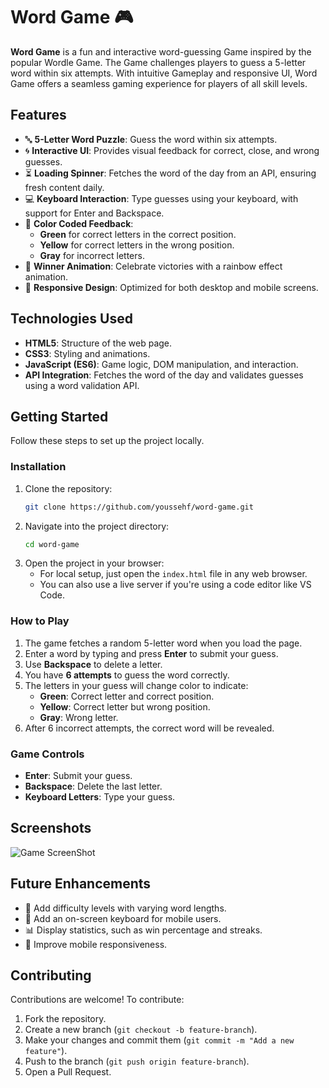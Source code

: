 # Word Game 🎮

**Word Game** is a fun and interactive word-guessing Game inspired by the popular Wordle Game. The Game challenges players to guess a 5-letter word within six attempts. With intuitive Gameplay and responsive UI, Word Game offers a seamless gaming experience for players of all skill levels.

## Features
- 🔤 **5-Letter Word Puzzle**: Guess the word within six attempts.
- 🌀 **Interactive UI**: Provides visual feedback for correct, close, and wrong guesses.
- ⏳ **Loading Spinner**: Fetches the word of the day from an API, ensuring fresh content daily.
- 💻 **Keyboard Interaction**: Type guesses using your keyboard, with support for Enter and Backspace.
- 🎨 **Color Coded Feedback**: 
  - **Green** for correct letters in the correct position.
  - **Yellow** for correct letters in the wrong position.
  - **Gray** for incorrect letters.
- 🎉 **Winner Animation**: Celebrate victories with a rainbow effect animation.
- 🔄 **Responsive Design**: Optimized for both desktop and mobile screens.

## Technologies Used
- **HTML5**: Structure of the web page.
- **CSS3**: Styling and animations.
- **JavaScript (ES6)**: Game logic, DOM manipulation, and interaction.
- **API Integration**: Fetches the word of the day and validates guesses using a word validation API.

## Getting Started
Follow these steps to set up the project locally.


### Installation
1. Clone the repository:
   ```bash
   git clone https://github.com/youssehf/word-game.git
   ```
2. Navigate into the project directory:
   ```bash
   cd word-game
   ```
3. Open the project in your browser:
   - For local setup, just open the `index.html` file in any web browser.
   - You can also use a live server if you're using a code editor like VS Code.

### How to Play
1. The game fetches a random 5-letter word when you load the page.
2. Enter a word by typing and press **Enter** to submit your guess.
3. Use **Backspace** to delete a letter.
4. You have **6 attempts** to guess the word correctly.
5. The letters in your guess will change color to indicate:
   - **Green**: Correct letter and correct position.
   - **Yellow**: Correct letter but wrong position.
   - **Gray**: Wrong letter.
6. After 6 incorrect attempts, the correct word will be revealed.

### Game Controls
- **Enter**: Submit your guess.
- **Backspace**: Delete the last letter.
- **Keyboard Letters**: Type your guess.

## Screenshots
![Game ScreenShot](screenshots/gameplay.png)

## Future Enhancements
- 🔢 Add difficulty levels with varying word lengths.
- 🎹 Add an on-screen keyboard for mobile users.
- 📊 Display statistics, such as win percentage and streaks.
- 📱 Improve mobile responsiveness.

## Contributing
Contributions are welcome! To contribute:
1. Fork the repository.
2. Create a new branch (`git checkout -b feature-branch`).
3. Make your changes and commit them (`git commit -m "Add a new feature"`).
4. Push to the branch (`git push origin feature-branch`).
5. Open a Pull Request.
